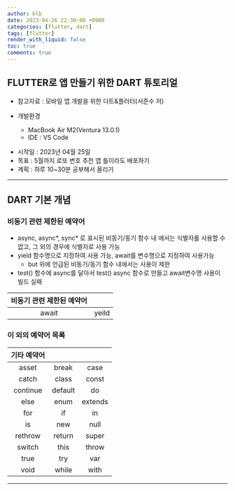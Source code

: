 ```yaml
---
author: blb
date: 2023-04-26 22:30:00 +0900
categories: [flutter, dart]
tags: [flutter]
render_with_liquid: false
toc: true
comments: true
---
```

## FLUTTER로 앱 만들기 위한 DART 튜토리얼
* 참고자료 : 모바일 앱 개발을 위한 다트&플러터(서준수 저)

* 개발환경 
  * MacBook Air M2(Ventura 13.0.1)
  * IDE : VS Code

- 시작일 : 2023년 04월 25일
- 목표 : 5월까지 로또 번호 추천 앱 틀이라도 배포하기
- 계획 : 하루 10~30분 공부해서 올리기
---
## DART 기본 개념
### 비동기 관련 제한된 예약어
- async, async*, sync* 로 표시된 비동기/동기 함수 내 에서는 식별자롤 사용할 수 없고, 그 외의 경우에 식별자로 사용 가능
- yield 함수명으로 지정하여 사용 가능, await를 변수명으로 지정하여 사용가능
  - but 위에 언급된 비동기/동기 함수 내에서는 사용이 제한
- test() 함수에 async를 달아서 test() async 함수로 만들고 await변수명 사용이 빌드 실패
  
|비동기 관련 제한된 예약어||
|:---:|:---:|
|await|yeild|


### 이 외의 예약어 목록

|기타 예약어|||
|:---:|:---:|:---:|
|asset|break|case|
|catch|class|const|
|continue|default|do|
|else|enum|extends|
|for|if|in|
|is|new|null|
|rethrow|return|super|
|switch|this|throw|
|true|try|var|
|void|while|with|


---
